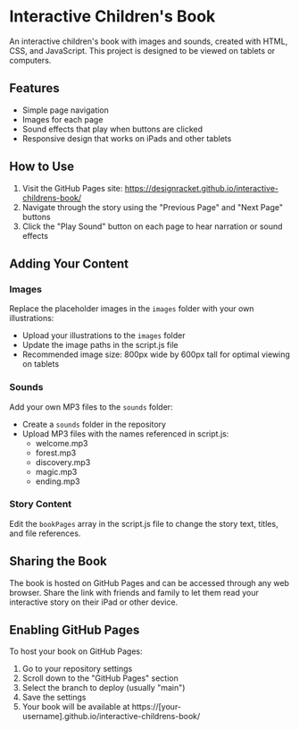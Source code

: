 # Interactive Children's Book

An interactive children's book with images and sounds, created with HTML, CSS, and JavaScript. This project is designed to be viewed on tablets or computers.

## Features

- Simple page navigation
- Images for each page
- Sound effects that play when buttons are clicked
- Responsive design that works on iPads and other tablets

## How to Use

1. Visit the GitHub Pages site: https://designracket.github.io/interactive-childrens-book/
2. Navigate through the story using the "Previous Page" and "Next Page" buttons
3. Click the "Play Sound" button on each page to hear narration or sound effects

## Adding Your Content

### Images
Replace the placeholder images in the `images` folder with your own illustrations:
- Upload your illustrations to the `images` folder
- Update the image paths in the script.js file
- Recommended image size: 800px wide by 600px tall for optimal viewing on tablets

### Sounds
Add your own MP3 files to the `sounds` folder:
- Create a `sounds` folder in the repository
- Upload MP3 files with the names referenced in script.js:
  - welcome.mp3
  - forest.mp3
  - discovery.mp3
  - magic.mp3
  - ending.mp3

### Story Content
Edit the `bookPages` array in the script.js file to change the story text, titles, and file references.

## Sharing the Book

The book is hosted on GitHub Pages and can be accessed through any web browser. Share the link with friends and family to let them read your interactive story on their iPad or other device.

## Enabling GitHub Pages

To host your book on GitHub Pages:
1. Go to your repository settings
2. Scroll down to the "GitHub Pages" section
3. Select the branch to deploy (usually "main")
4. Save the settings
5. Your book will be available at https://[your-username].github.io/interactive-childrens-book/
